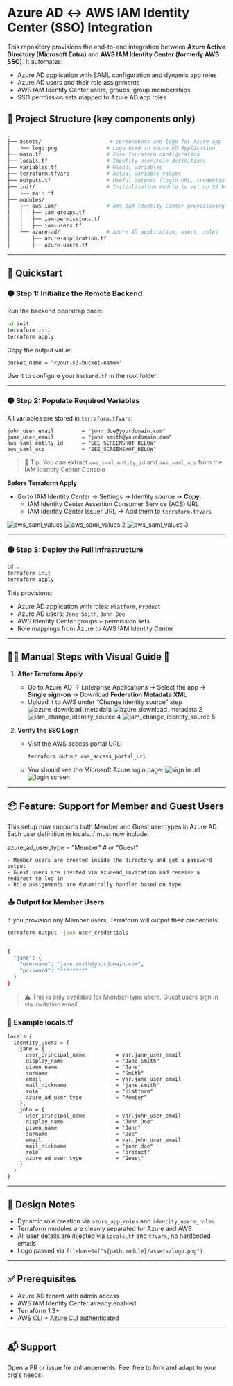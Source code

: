 
# Azure AD ↔ AWS IAM Identity Center (SSO) Integration

This repository provisions the end-to-end integration between **Azure Active Directory (Microsoft Entra)** and **AWS IAM Identity Center (formerly AWS SSO)**. It automates:

- Azure AD application with SAML configuration and dynamic app roles
- Azure AD users and their role assignments
- AWS IAM Identity Center users, groups, group memberships
- SSO permission sets mapped to Azure AD app roles

## 📁 Project Structure (key components only)

```bash
.
├── assets/                      # Screenshots and logo for Azure app
│   └── logo.png                # Logo used in Azure AD Application
├── main.tf                     # Core Terraform configuration
├── locals.tf                   # Identity user/role definitions
├── variables.tf                # Global variables
├── terraform.tfvars            # Actual variable values
├── outputs.tf                  # Useful outputs (login URL, credentials)
├── init/                       # Initialization module to set up S3 backend
│   └── main.tf
├── modules/
│   ├── aws-iam/                # AWS IAM Identity Center provisioning
│   │   ├── iam-groups.tf
│   │   ├── iam-permissions.tf
│   │   ├── iam-users.tf
│   └── azure-ad/               # Azure AD application, users, roles
│       ├── azure-application.tf
│       ├── azure-users.tf
```

---

## 🚀 Quickstart

### 🟠 Step 1: Initialize the Remote Backend

Run the backend bootstrap once:

```bash
cd init
terraform init
terraform apply
```

Copy the output value:
```hcl
bucket_name = "<your-s3-bucket-name>"
```

Use it to configure your `backend.tf` in the root folder.

---

### 🟡 Step 2: Populate Required Variables

All variables are stored in `terraform.tfvars`:

```hcl
john_user_email         = "john.doe@yourdomain.com"
jane_user_email         = "jane.smith@yourdomain.com"
aws_saml_entity_id      = "SEE_SCREENSHOT_BELOW"
aws_saml_acs            = "SEE_SCREENSHOT_BELOW"
```

> 📝 Tip: You can extract `aws_saml_entity_id` and `aws_saml_acs` from the IAM Identity Center Console

 **Before Terraform Apply**
   - Go to IAM Identity Center → Settings → Identity source → **Copy**:
     - IAM Identity Center Assertion Consumer Service (ACS) URL
     - IAM Identity Center Issuer URL
     → Add them to `terraform.tfvars`

![aws_saml_values](assets/iam_change_identity_source.png)
![aws_saml_values 2](assets/iam_change_identity_source_2.png)
![aws_saml_values 3](assets/iam_change_identity_source_3.png)


---

### 🟢 Step 3: Deploy the Full Infrastructure

```bash
cd ..
terraform init
terraform apply
```

This provisions:

- Azure AD application with roles: `Platform`, `Product`
- Azure AD users: `Jane Smith`, `John Doe`
- AWS Identity Center groups + permission sets
- Role mappings from Azure to AWS IAM Identity Center

---

## 🧑‍💼 Manual Steps with Visual Guide 📸

1. **After Terraform Apply**
   - Go to Azure AD → Enterprise Applications → Select the app → **Single sign-on** → Download **Federation Metadata XML**
   - Upload it to AWS under “Change identity source” step
   ![azure_download_metadata](assets/azure_ad_sso_saml.png)
   ![azure_download_metadata 2](assets/azure_ad_sso_saml_2.png)
   ![iam_change_identity_source 4](assets/iam_change_identity_source_4.png)
   ![iam_change_identity_source 5](assets/iam_change_identity_source_5.png)

2. **Verify the SSO Login**
   - Visit the AWS access portal URL:
     ```bash
     terraform output aws_access_portal_url
     ```
   - You should see the Microsoft Azure login page:
     ![sign in url](assets/azure_ad_sign_in_url.png)
     ![login screen](assets/azure_ad_login_screen.png)


---

## 📦 Feature: Support for Member and Guest Users

This setup now supports both Member and Guest user types in Azure AD. Each user definition in locals.tf must now include:

  azure_ad_user_type = "Member" # or "Guest"

	- Member users are created inside the directory and get a password output
	- Guest users are invited via azuread_invitation and receive a redirect to log in
	- Role assignments are dynamically handled based on type


###  📤 Output for Member Users

If you provision any Member users, Terraform will output their credentials:

```bash
terraform output -json user_credentials


{
  "jane": {
    "username": "jane.smith@yourdomain.com",
    "password": "********"
  }
}
```

> ⚠️ This is only available for Member-type users. Guest users sign in via invitation email.


### 📁 Example locals.tf

```hcl
locals {
  identity_users = {
    jane = {
      user_principal_name          = var.jane_user_email
      display_name                 = "Jane Smith"
      given_name                   = "Jane"
      surname                      = "Smith"
      email                        = var.jane_user_email
      mail_nickname                = "jane.smith"
      role                         = "platform"
      azure_ad_user_type           = "Member"
    },
    john = {
      user_principal_name          = var.john_user_email
      display_name                 = "John Doe"
      given_name                   = "John"
      surname                      = "Doe"
      email                        = var.john_user_email
      mail_nickname                = "john.doe"
      role                         = "product"
      azure_ad_user_type           = "Guest"
    }
  }
}
```
---

## 🧩 Design Notes

- Dynamic role creation via `azure_app_roles` and `identity_users_roles`
- Terraform modules are cleanly separated for Azure and AWS
- All user details are injected via `locals.tf` and `tfvars`, no hardcoded emails
- Logo passed via `filebase64("${path.module}/assets/logo.png")`

---

## ✅ Prerequisites

- Azure AD tenant with admin access
- AWS IAM Identity Center already enabled
- Terraform 1.3+
- AWS CLI + Azure CLI authenticated

---

## 📬 Support

Open a PR or issue for enhancements. Feel free to fork and adapt to your org's needs!
